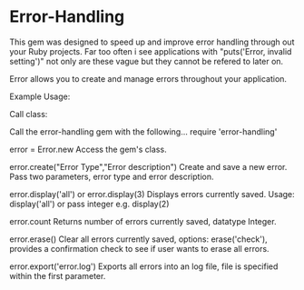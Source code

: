 Error-Handling
=====

This gem was designed to speed up and improve error handling through out your Ruby projects. Far too often i see applications with "puts('Error, invalid setting')" not only are these vague but they cannot be refered to later on.

Error allows you to create and manage errors throughout your application.

Example Usage:

Call class:

Call the error-handling gem with the following...
  require 'error-handling'

error = Error.new
  Access the gem's class.

error.create("Error Type","Error description")
  Create and save a new error. Pass two parameters, error type and error description.

error.display('all') or error.display(3)
  Displays errors currently saved. Usage: display('all') or pass integer e.g. display(2)

error.count
  Returns number of errors currently saved, datatype Integer.

error.erase()
  Clear all errors currently saved, options: erase('check'), provides a confirmation check to see if user wants to erase all   errors.

error.export('error.log')
  Exports all errors into an log file, file is specified within the first parameter.
